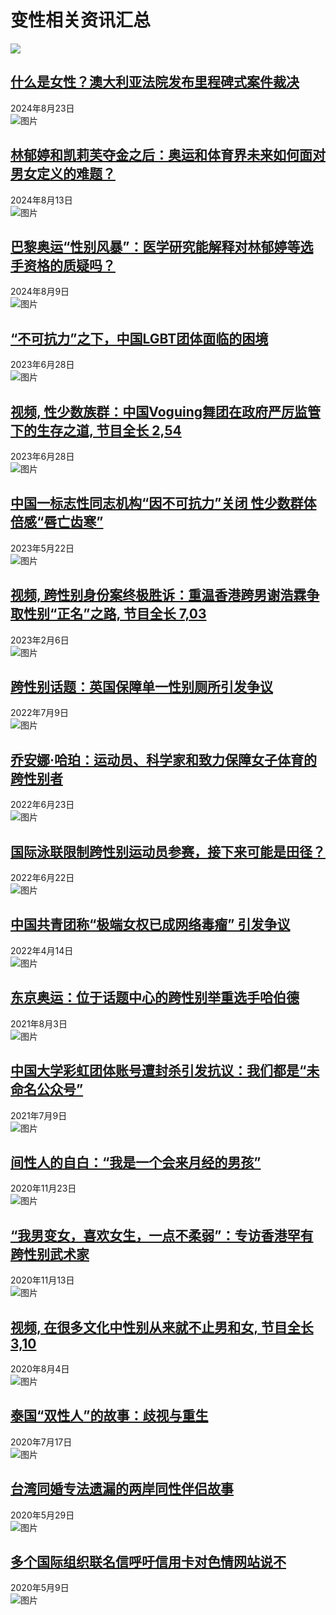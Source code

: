 # 变性相关资讯汇总

![](https://a1.api.bbc.co.uk/hit.xiti?s=598342&s2=38&p=zhongwen.topics.c4vmr082rv1t.page&x1=[urn%3Abbc%3Atipo%3Atopic%3Ac4vmr082rv1t]&x2=[responsive]&x3=[news-zhongwen]&x4=[zh-hans]&x7=[index-category]&x8=[simorgh-nojs]&x9=[%E5%8F%98%E6%80%A7])

## [什么是女性？澳大利亚法院发布里程碑式案件裁决](https://www.bbc.com/zhongwen/simp/world-69290699)
2024年8月23日  
![图片](https://ichef.bbci.co.uk/ace/ws/240/cpsprodpb/8DF8/production/_133544363_2981256d-0d8f-498c-8ac8-043d9ae6b3fe.jpg.webp)

## [林郁婷和凯莉芙夺金之后：奥运和体育界未来如何面对男女定义的难题？](https://www.bbc.com/zhongwen/simp/sports-69263841)
2024年8月13日  
![图片](https://ichef.bbci.co.uk/ace/ws/240/cpsprodpb/6BD3/production/_133530672_7fbe6df2-2e2e-46e2-887a-5236a648b1c6.jpg.webp)

## [巴黎奥运“性别风暴”：医学研究能解释对林郁婷等选手资格的质疑吗？](https://www.bbc.com/zhongwen/simp/world-69254813)
2024年8月9日  
![图片](https://ichef.bbci.co.uk/ace/ws/240/cpsprodpb/101DE/production/_133541066_gettyimages-2164960640.jpg.webp)

## [“不可抗力”之下，中国LGBT团体面临的困境](https://www.bbc.com/zhongwen/simp/chinese-news-66040480)
2023年6月28日  
![图片](https://ichef.bbci.co.uk/ace/ws/240/cpsprodpb/15E1E/production/_130203698_gettyimages-696802186.jpg.webp)

## [视频, 性少数族群：中国Voguing舞团在政府严厉监管下的生存之道, 节目全长 2,54](https://www.bbc.com/zhongwen/simp/chinese-news-66030010)
2023年6月28日  
![图片](https://ichef.bbci.co.uk/ace/ws/240/cpsprodpb/15AAF/production/_130215788_p0fxj37t.jpg.webp)

## [中国一标志性同志机构“因不可抗力”关闭 性少数群体倍感“唇亡齿寒”](https://www.bbc.com/zhongwen/simp/chinese-news-65656315)
2023年5月22日  
![图片](https://ichef.bbci.co.uk/ace/ws/240/cpsprodpb/11934/production/_129788917_whatsubject.jpg.webp)

## [视频, 跨性别身份案终极胜诉：重温香港跨男谢浩霖争取性别“正名”之路, 节目全长 7,03](https://www.bbc.com/zhongwen/simp/chinese-news-64327239)
2023年2月6日  
![图片](https://ichef.bbci.co.uk/ace/ws/240/cpsprodpb/17D11/production/_128535579_dsc00019.jpg.webp)

## [跨性别话题：英国保障单一性别厕所引发争议](https://www.bbc.com/zhongwen/simp/uk-62050253)
2022年7月9日  
![图片](https://ichef.bbci.co.uk/ace/ws/240/cpsprodpb/B6DF/production/_125751864_mediaitem125751863.jpg.webp)

## [乔安娜·哈珀：运动员、科学家和致力保障女子体育的跨性别者](https://www.bbc.com/zhongwen/simp/sports-61891163)
2022年6月23日  
![图片](https://ichef.bbci.co.uk/ace/ws/240/cpsprodpb/C69F/production/_119574805_joannaharperlausanne.jpg.webp)

## [国际泳联限制跨性别运动员参赛，接下来可能是田径？](https://www.bbc.com/zhongwen/simp/sports-61876208)
2022年6月22日  
![图片](https://ichef.bbci.co.uk/ace/ws/240/cpsprodpb/7F31/production/_86516523_swimming.jpg.webp)

## [中国共青团称“极端女权已成网络毒瘤” 引发争议](https://www.bbc.com/zhongwen/simp/chinese-news-61105757)
2022年4月14日  
![图片](https://ichef.bbci.co.uk/ace/ws/240/cpsprodpb/10F2/production/_124183340_womanrights.jpg.webp)

## [东京奥运：位于话题中心的跨性别举重选手哈伯德](https://www.bbc.com/zhongwen/simp/world-58070558)
2021年8月3日  
![图片](https://ichef.bbci.co.uk/ace/ws/240/cpsprodpb/1466/production/_119722250_069079237.jpg.webp)

## [中国大学彩虹团体账号遭封杀引发抗议：我们都是“未命名公众号”](https://www.bbc.com/zhongwen/simp/chinese-news-57763594)
2021年7月9日  
![图片](https://ichef.bbci.co.uk/ace/ws/240/cpsprodpb/8890/production/_119306943_gettyimages-686195798.jpg.webp)

## [间性人的自白：“我是一个会来月经的男孩”](https://www.bbc.com/zhongwen/simp/science-54970542)
2020年11月23日  
![图片](https://ichef.bbci.co.uk/ace/ws/240/cpsprodpb/115215806_5cf3c8d0-a24d-49e2-8314-1b847754af1c.jpg.webp)

## [“我男变女，喜欢女生，一点不柔弱”：专访香港罕有跨性别武术家](https://www.bbc.com/zhongwen/simp/chinese-news-54553312)
2020年11月13日  
![图片](https://ichef.bbci.co.uk/ace/ws/240/cpsprodpb/BB3D/production/_114933974_whatsappimage2020-10-12at9.40.12pm-2.jpg.webp)

## [视频, 在很多文化中性别从来就不止男和女, 节目全长 3,10](https://www.bbc.com/zhongwen/simp/world-53605551)
2020年8月4日  
![图片](https://ichef.bbci.co.uk/ace/ws/240/cpsprodpb/1483A/production/_113762048_p08mbkh4.jpg.webp)

## [泰国“双性人”的故事：歧视与重生](https://www.bbc.com/zhongwen/simp/world-53426775)
2020年7月17日  
![图片](https://ichef.bbci.co.uk/ace/ws/240/cpsprodpb/DBF8/production/_113121365_intersex2.jpg.webp)

## [台湾同婚专法遗漏的两岸同性伴侣故事](https://www.bbc.com/zhongwen/simp/chinese-news-52836432)
2020年5月29日  
![图片](https://ichef.bbci.co.uk/ace/ws/240/cpsprodpb/4A28/production/_112548981_whatsubject.jpg.webp)

## [多个国际组织联名信呼吁信用卡对色情网站说不](https://www.bbc.com/zhongwen/simp/world-52589131)
2020年5月9日  
![图片](https://ichef.bbci.co.uk/ace/ws/240/cpsprodpb/A0C0/production/_108625114_pornimage.png.webp)
<!-- tcd_original_link https://www.bbc.com/zhongwen/simp/topics/c4vmr082rv1t -->
